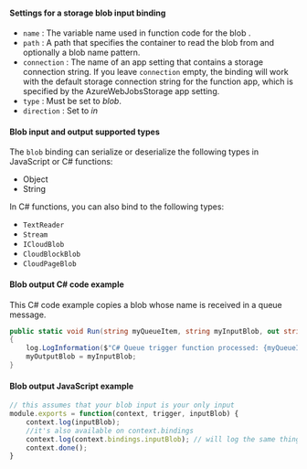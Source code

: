 #### Settings for a storage blob input binding

- `name` : The variable name used in function code for the blob . 
- `path` : A path that specifies the container to read the blob from and optionally a blob name pattern.
- `connection` : The name of an app setting that contains a storage connection string. If you leave `connection` empty, the binding will work with the default storage connection string for the function app, which is specified by the AzureWebJobsStorage app setting.
- `type` : Must be set to *blob*.
- `direction` : Set to *in*

#### Blob input and output supported types

The `blob` binding can serialize or deserialize the following types in JavaScript or C# functions:

* Object
* String

In C# functions, you can also bind to the following types:

* `TextReader`
* `Stream`
* `ICloudBlob`
* `CloudBlockBlob` 
* `CloudPageBlob` 

#### Blob output C# code example

This C# code example copies a blob whose name is received in a queue message.

```csharp
public static void Run(string myQueueItem, string myInputBlob, out string myOutputBlob, ILogger log)
{
    log.LogInformation($"C# Queue trigger function processed: {myQueueItem}");
    myOutputBlob = myInputBlob;
}
```

#### Blob output JavaScript example

```JavaScript
// this assumes that your blob input is your only input
module.exports = function(context, trigger, inputBlob) {
    context.log(inputBlob);
    //it's also available on context.bindings
    context.log(context.bindings.inputBlob); // will log the same thing as above
    context.done();
}
```